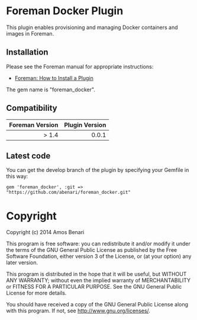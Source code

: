 # Foreman Docker Plugin

This plugin enables provisioning and managing Docker containers and images in Foreman.

## Installation

Please see the Foreman manual for appropriate instructions:

* [Foreman: How to Install a Plugin](http://theforeman.org/manuals/latest/index.html#6.1InstallaPlugin)

The gem name is "foreman_docker".

## Compatibility

| Foreman Version | Plugin Version |
| ---------------:| --------------:|
| >  1.4          | 0.0.1          |

## Latest code

You can get the develop branch of the plugin by specifying your Gemfile in this way:

    gem 'foreman_docker', :git => "https://github.com/abenari/foreman_docker.git"

# Copyright

Copyright (c) 2014 Amos Benari

This program is free software: you can redistribute it and/or modify
it under the terms of the GNU General Public License as published by
the Free Software Foundation, either version 3 of the License, or
(at your option) any later version.

This program is distributed in the hope that it will be useful,
but WITHOUT ANY WARRANTY; without even the implied warranty of
MERCHANTABILITY or FITNESS FOR A PARTICULAR PURPOSE.  See the
GNU General Public License for more details.

You should have received a copy of the GNU General Public License
along with this program.  If not, see <http://www.gnu.org/licenses/>.
